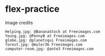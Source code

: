 # flex-practice

Image credits

    Helping.jpg: @BananaStock at Freeimages.com
    Young.jpg: @PennyB at Freeimages.com
    globe.jpg: @planetsqui Freeimages.com
    forest.jpg: @muler36 Freeimages.com
    computer-room.jpg: @ante3 Freeimages.com